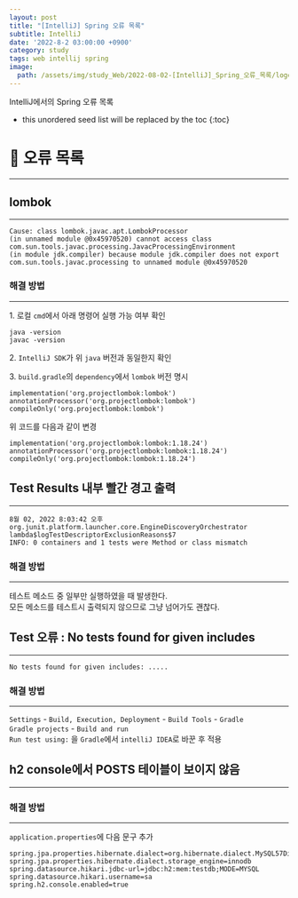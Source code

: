 ```yaml
---
layout: post
title: "[IntelliJ] Spring 오류 목록"
subtitle: IntelliJ
date: '2022-8-2 03:00:00 +0900'
category: study
tags: web intellij spring
image:
  path: /assets/img/study_Web/2022-08-02-[IntelliJ]_Spring_오류_목록/logo.png
---
```


IntelliJ에서의 Spring 오류 목록

<!--more-->

* this unordered seed list will be replaced by the toc
{:toc}


# 🎯 오류 목록
* * *

## lombok
---

```
Cause: class lombok.javac.apt.LombokProcessor 
(in unnamed module @0x45970520) cannot access class 
com.sun.tools.javac.processing.JavacProcessingEnvironment 
(in module jdk.compiler) because module jdk.compiler does not export
com.sun.tools.javac.processing to unnamed module @0x45970520
```

### 해결 방법
---

1\. 로컬 `cmd`에서 아래 명령어 실행 가능 여부 확인

```
java -version
javac -version
```

2\. `IntelliJ SDK`가 위 `java` 버전과 동일한지 확인

3\. `build.gradle`의 `dependency`에서 `lombok` 버전 명시

```
implementation('org.projectlombok:lombok')
annotationProcessor('org.projectlombok:lombok')
compileOnly('org.projectlombok:lombok')
```
위 코드를 다음과 같이 변경
```
implementation('org.projectlombok:lombok:1.18.24')
annotationProcessor('org.projectlombok:lombok:1.18.24')
compileOnly('org.projectlombok:lombok:1.18.24')
```



## Test Results 내부 빨간 경고 출력
---

```
8월 02, 2022 8:03:42 오후 org.junit.platform.launcher.core.EngineDiscoveryOrchestrator lambda$logTestDescriptorExclusionReasons$7
INFO: 0 containers and 1 tests were Method or class mismatch
```

### 해결 방법
---

테스트 메소드 중 일부만 실행하였을 때 발생한다.<br>
모든 메소드를 테스트시 출력되지 않으므로 그냥 넘어가도 괜찮다.



## Test 오류 : No tests found for given includes
---

```
No tests found for given includes: .....
```

### 해결 방법
---

`Settings` - `Build, Execution, Deployment` - `Build Tools` - `Gradle`<br>
`Gradle projects` - `Build and run`<br>
`Run test using:` 을 `Gradle`에서 `intelliJ IDEA`로 바꾼 후 적용



## h2 console에서 POSTS 테이블이 보이지 않음
---

### 해결 방법
---

`application.properties`에 다음 문구 추가

```
spring.jpa.properties.hibernate.dialect=org.hibernate.dialect.MySQL57Dialect
spring.jpa.properties.hibernate.dialect.storage_engine=innodb
spring.datasource.hikari.jdbc-url=jdbc:h2:mem:testdb;MODE=MYSQL
spring.datasource.hikari.username=sa
spring.h2.console.enabled=true
```